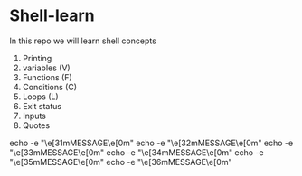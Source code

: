 # Shell-learn

In this repo we will learn shell concepts

1. Printing
2. variables (V)
3. Functions (F)
4. Conditions (C)
5. Loops (L)
6. Exit status 
7. Inputs
8. Quotes


echo -e "\e[31mMESSAGE\e[0m"
echo -e "\e[32mMESSAGE\e[0m"
echo -e "\e[33mMESSAGE\e[0m"
echo -e "\e[34mMESSAGE\e[0m"
echo -e "\e[35mMESSAGE\e[0m"
echo -e "\e[36mMESSAGE\e[0m"

